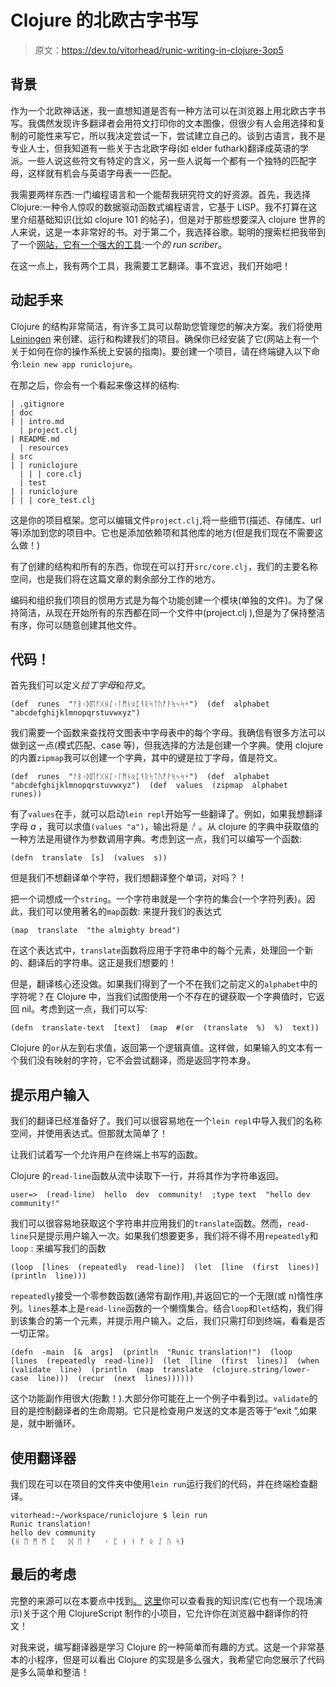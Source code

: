 # Clojure 的北欧古字书写

> 原文：<https://dev.to/vitorhead/runic-writing-in-clojure-3op5>

## 背景

作为一个北欧神话迷，我一直想知道是否有一种方法可以在浏览器上用北欧古字书写。我偶然发现许多翻译者会用符文打印你的文本图像，但很少有人会用选择和复制的可能性来写它，所以我决定尝试一下，尝试建立自己的。谈到古语言，我不是专业人士，但我知道有一些关于古北欧字母(如 elder futhark)翻译成英语的学派。一些人说这些符文有特定的含义，另一些人说每一个都有一个独特的匹配字母，这样就有机会与英语字母表一一匹配。

我需要两样东西:一门编程语言和一个能帮我研究符文的好资源。首先，我选择 Clojure:一种令人惊叹的数据驱动函数式编程语言，它基于 LISP。我不打算在这里介绍基础知识(比如 clojure 101 的帖子)，但是对于那些想要深入 clojure 世界的人来说，这是一本非常好的书。对于第二个，我选择谷歌。聪明的搜索栏把我带到了一个[网站，它有一个强大的工具](https://www.furorteutonicus.eu/germanic/runescribe/index.php):一个*的 run scriber*。

在这一点上，我有两个工具，我需要工艺翻译。事不宜迟，我们开始吧！

## 动起手来

Clojure 的结构非常简洁，有许多工具可以帮助您管理您的解决方案。我们将使用 [Leiningen](http://leiningen.org/) 来创建、运行和构建我们的项目。确保你已经安装了它(网站上有一个关于如何在你的操作系统上安装的指南)。要创建一个项目，请在终端键入以下命令:`lein new app runiclojure`。

在那之后，你会有一个看起来像这样的结构:

```
| .gitignore
| doc
| | intro.md
  | project.clj
| README.md
  | resources
| src
| | runiclojure
  | | | core.clj
  | test
| | runiclojure
| | | core_test.clj 
```

这是你的项目框架。您可以编辑文件`project.clj`,将一些细节(描述、存储库、url 等)添加到您的项目中。它也是添加依赖项和其他库的地方(但是我们现在不需要这么做！)

有了创建的结构和所有的东西，你现在可以打开`src/core.clj`，我们的主要名称空间，也是我们将在这篇文章的剩余部分工作的地方。

编码和组织我们项目的惯用方式是为每个功能创建一个模块(单独的文件)。为了保持简洁，从现在开始所有的东西都在同一个文件中(project.clj ),但是为了保持整洁有序，你可以随意创建其他文件。

## 代码！

首先我们可以定义*拉丁字母*和*符文*。

```
(def  runes  "ᚨᛒᚲᛞᛖᚠᚷᚺᛇᚲᛚᛗᚾᛟᛈᛩᚱᛋᛏᚢᚡᚹᛪᛃᛋᛎ")  (def  alphabet  "abcdefghijklmnopqrstuvwxyz") 
```

我们需要一个函数来查找符文图表中字母表中的每个字母。我确信有很多方法可以做到这一点(模式匹配、case 等)，但我选择的方法是创建一个字典。使用 clojure 的内置`zipmap`我可以创建一个字典，其中的键是拉丁字母，值是符文。

```
(def  runes  "ᚨᛒᚲᛞᛖᚠᚷᚺᛇᚲᛚᛗᚾᛟᛈᛩᚱᛋᛏᚢᚡᚹᛪᛃᛋᛎ")  (def  alphabet  "abcdefghijklmnopqrstuvwxyz")  (def  values  (zipmap  alphabet  runes)) 
```

有了`values`在手，就可以启动`lein repl`开始写一些翻译了。例如，如果我想翻译字母 *a* ，我可以求值`(values "a")`，输出将是 *ᚨ* 。从 clojure 的字典中获取值的一种方法是用键作为参数调用字典。考虑到这一点，我们可以编写一个函数:

```
(defn  translate  [s]  (values  s)) 
```

但是我们不想翻译单个字符，我们想翻译整个单词，对吗？！

把一个词想成一个`string`。一个字符串就是一个字符的集合(一个字符列表)。因此，我们可以使用著名的`map`函数:
来提升我们的表达式

```
(map  translate  "the almighty bread") 
```

在这个表达式中，`translate`函数将应用于字符串中的每个元素，处理回一个新的、翻译后的字符串。这正是我们想要的！

但是，翻译核心还没做。如果我们得到了一个不在我们之前定义的`alphabet`中的字符呢？在 Clojure 中，当我们试图使用一个不存在的键获取一个字典值时，它返回 nil。考虑到这一点，我们可以写:

```
(defn  translate-text  [text]  (map  #(or  (translate  %)  %)  text)) 
```

Clojure 的`or`从左到右求值，返回第一个逻辑真值。这样做，如果输入的文本有一个我们没有映射的字符，它不会尝试翻译，而是返回字符本身。

## 提示用户输入

我们的翻译已经准备好了。我们可以很容易地在一个`lein repl`中导入我们的名称空间，并使用表达式。但那就太简单了！

让我们试着写一个允许用户在终端上书写的函数。

Clojure 的`read-line`函数从流中读取下一行，并将其作为字符串返回。

```
user=>  (read-line)  hello  dev  community!  ;type text  "hello dev community!" 
```

我们可以很容易地获取这个字符串并应用我们的`translate`函数。然而，`read-line`只是提示用户输入一次。如果我们想要更多，我们将不得不用`repeatedly`和`loop` :
来编写我们的函数

```
(loop  [lines  (repeatedly  read-line)]  (let  [line  (first  lines)]  (println  line))) 
```

`repeatedly`接受一个零参数函数(通常有副作用),并返回它的一个无限(或 n)惰性序列。`lines`基本上是`read-line`函数的一个懒惰集合。结合`loop`和`let`结构，我们得到该集合的第一个元素，并提示用户输入。之后，我们只需打印到终端，看看是否一切正常。

```
(defn  -main  [&  args]  (println  "Runic translation!")  (loop  [lines  (repeatedly  read-line)]  (let  [line  (first  lines)]  (when  (validate  line)  (println  (map  translate  (clojure.string/lower-case  line)))  (recur  (next  lines)))))) 
```

这个功能副作用很大(抱歉！).大部分你可能在上一个例子中看到过。`validate`的目的是控制翻译者的生命周期。它只是检查用户发送的文本是否等于“exit ”,如果是，就中断循环。

## 使用翻译器

我们现在可以在项目的文件夹中使用`lein run`运行我们的代码，并在终端检查翻译。

```
vitorhead:~/workspace/runiclojure $ lein run
Runic translation!
hello dev community 
(ᚺ ᛖ ᛗ ᛗ ᛈ   ᛞ ᛖ ᚹ   ᚲ ᛈ ᚾ ᚾ ᚡ ᛟ ᛇ ᚢ ᛋ) 
```

## 最后的考虑

完整的来源可以在本要点中找到[。](https://gist.github.com/vitorhead/03f6045d655d3bc32a93c67cdf6cece1) [这里](https://github.com/vitorhead/runic-clojure)你可以查看我的知识库(它也有一个现场演示)关于这个用 ClojureScript 制作的小项目，它允许你在浏览器中翻译你的符文！

对我来说，编写翻译器是学习 Clojure 的一种简单而有趣的方式。这是一个非常基本的小程序，但是可以看出 Clojure 的实现是多么强大，我希望它向您展示了代码是多么简单和整洁！